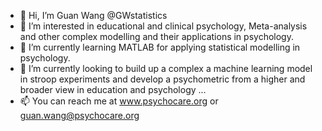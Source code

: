 - 👋 Hi, I’m Guan Wang @GWstatistics
- 👀 I’m interested in educational and clinical psychology, Meta-analysis and other complex modelling and their applications in psychology.
- 🌱 I’m currently learning MATLAB for applying statistical modelling in psychology.
- 💞️ I’m currently looking to build up a complex a machine learning model in stroop experiments and develop a psychometric from a higher and broader view in education and psychology ...
- 📫 You can reach me at www.psychocare.org or guan.wang@psychocare.org

<!---
GWstatistics/GWstatistics is a ✨ special ✨ repository because its `README.md` (this file) appears on your GitHub profile.
You can click the Preview link to take a look at your changes.
--->
